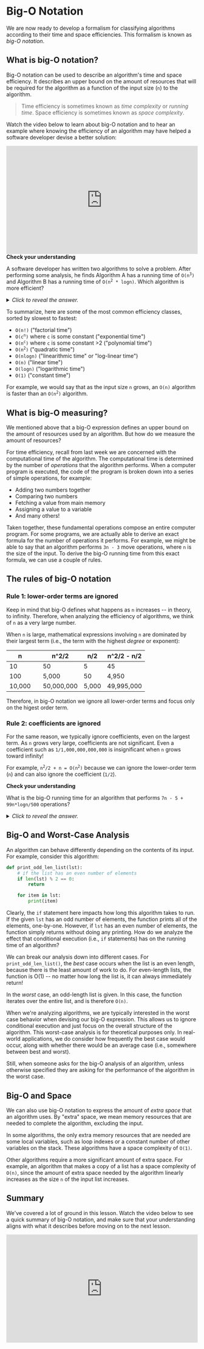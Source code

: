 # Big-O Notation

We are now ready to develop a formalism for classifying algorithms according to their time and space efficiencies. This formalism is known as *big-O notation*.

## What is big-O notation?

Big-O notation can be used to describe an algorithm's time and space efficiency. It describes an upper bound on the amount of resources that will be required for the algorithm as a function of the input size (`n`) to the algorithm.

> Time efficiency is sometimes known as *time complexity* or *running time*. Space efficiency is sometimes known as *space complexity*.

Watch the video below to learn about big-O notation and to hear an example where knowing the efficiency of an algorithm may have helped a software developer devise a better solution:

<div
  style="position: relative; padding-bottom: 56.25%; height: 0;">
  <iframe
    src="https://www.youtube.com/embed/RGuJga2Gl_k"
    title="YouTube video player"
    frameborder="0"
    allow="accelerometer; autoplay; clipboard-write; encrypted-media; gyroscope; picture-in-picture"
    allowfullscreen
    style="position: absolute; top: 0; left: 0; width: 100%; height: 100%;">
  </iframe>
</div>

<aside>
<b>Check your understanding</b>
<p>
A software developer has written two algorithms to solve a problem. After performing some analysis, he finds Algorithm A has a running time of <code>O(n<sup>3</sup>)</code> and Algorithm B has a running time of <code>O(n<sup>2</sup> * logn)</code>. Which algorithm is more efficient?
</p>
<details>
<summary>
<i>Click to reveal the answer.</i>
</summary>
<p>
<b>Answer.</b> Algorithm B is more efficient. Algorithm A could equivalently be described as having an efficiency of <code>O(n * n * n)</code>, and Algorithm B is <code>O(n * n * logn)</code>. In other words, Algorithm B replaces one of the factors of <code>n</code> with <code>logn</code>, the latter of which grows more slowly as the input size (<code>n</code>) increases. Therefore, Algorithm B has a faster running time.
</p>
</details>
</aside>

To summarize, here are some of the most common efficiency classes, sorted by slowest to fastest:

* `O(n!)` ("factorial time")
* <code>O(c<sup>n</sup>)</code> where `c` is some constant ("exponential time")
* <code>O(n<sup>c</sup>)</code> where `c` is some constant >2 ("polynomial time")
* <code>O(n<sup>2</sup>)</code> ("quadratic time")
* `O(nlogn)` ("linearithmic time" or "log-linear time")
* `O(n)` ("linear time")
* `O(logn)` ("logarithmic time")
* `O(1)` ("constant time")

For example, we would say that as the input size `n` grows, an `O(n)` algorithm is faster than an <code>O(n<sup>2</sup>)</code> algorithm.

<!-- talk about this in live class
<blockquote>
<p>
Wait! I thought an <code>O(n<sup>2</sup>)</code> algorithm grows faster than an <code>O(n)</code> algorithm. Why is an <code>O(n)</code> algorithm considered faster?</p>
<p>⚠️ Be careful. "Faster" here refers to two separate concepts. The number of operations in an <code>O(n<sup>2</sup>)</code> algorithm grows faster than the number of operations in an <code>O(n)</code> algorithm as <code>n</code> increases. However, more operations is a <i>bad</i> thing in terms of algorithmic efficiency -- more operations means the algorithm is slower. Relatively speaking, an algorithm whose number of operations grows <i>slowly</i> as the input size increases is a <i>fast</i> algorithm because it will take less time to complete.</p>
</blockquote>
-->

## What is big-O measuring?

We mentioned above that a big-O expression defines an upper bound on the amount of resources used by an algorithm. But how do we measure the amount of resources?

For time efficiency, recall from last week we are concerned with the computational time of the algorithm. The computational time is determined by the number of *operations* that the algorithm performs. When a computer program is executed, the code of the program is broken down into a series of simple operations, for example:

* Adding two numbers together
* Comparing two numbers
* Fetching a value from main memory
* Assigning a value to a variable
* And many others!

Taken together, these fundamental operations compose an entire computer program. For some programs, we are actually able to derive an exact formula for the number of operations it performs. For example, we might be able to say that an algorithm performs `3n - 3` move operations, where `n` is the size of the input. To derive the big-O running time from this exact formula, we can use a couple of rules.

## The rules of big-O notation

### Rule 1: lower-order terms are ignored

Keep in mind that big-O defines what happens as `n` increases -- in theory, to infinity. Therefore, when analyzing the efficiency of algorithms, we think of `n` as a very large number.

When `n` is large, mathematical expressions involving `n` are dominated by their largest term (i.e., the term with the highest *degree* or exponent):

| **n**  || **n^2/2**  | **n/2** | **n^2/2 - n/2** |
|--------|-|------------|---------|-----------------|
| 10     || 50         | 5       | 45              |
| 100    || 5,000      | 50      | 4,950           |
| 10,000 || 50,000,000 | 5,000   | 49,995,000      |

Therefore, in big-O notation we ignore all lower-order terms and focus only on the higest order term.

### Rule 2: coefficients are ignored

For the same reason, we typically ignore coefficients, even on the largest term. As `n` grows very large, coefficients are not significant. Even a coefficient such as `1/1,000,000,000,000` is insignificant when `n` grows toward infinity!

For example, <code>n<sup>2</sup>/2 + n = O(n<sup>2</sup>)</code> because we can ignore the lower-order term (`n`) and can also ignore the coefficient (`1/2`).

<aside>
<b>Check your understanding</b>
<p>What is the big-O running time for an algorithm that performs <code>7n - 5 + 99n*logn/500</code> operations?</p>
<details>
<summary>
<i>Click to reveal the answer.</i>
</summary>
<p><b>Answer.</b> After ignoring all coefficients and lower-order terms (<code>n</code>), we have that <code>7n - 5 + 99n*logn/500 = O(nlogn)</code>.</p>
</details>
</aside>

<!-- talk about this in async session
> What would happen if you ran an `O(n)` algorithm on a fast computer, and compared how long it takes to execute to an `O(logn)` algorithm running on a slow computer?
>
> Over time, advancements in hardware and software technology have enabled modern computers to be faster than computers of 10, 20, even 50 years ago by orders of magnitude. For some input sizes, it's true that a fast computer running an `O(n)` algorithm will complete faster than an older computer running an `O(logn)` algorithm. However, if you keep increasing the input size, there will eventually come a point where the slower computer will execute faster since the `O(logn)` algorithm will eventually be more efficient.
>
> Keep in mind that big-O notation is a theoretical tool to help us analyze algorithms in broad terms. However, if you're  concerned with the performance of an algorithm running a real task on actual computer, lower-order terms, coefficients, and the capabilities of the hardware and software *do* matter.
-->

## Big-O and Worst-Case Analysis

An algorithm can behave differently depending on the contents of its input. For example, consider this algorithm:

```python
def print_odd_len_list(lst):
    # if the list has an even number of elements
    if len(lst) % 2 == 0:
        return

    for item in lst:
        print(item)
```

Clearly, the `if` statement here impacts how long this algorithm takes to run. If the given `lst` has an odd number of elements, the function prints all of the elements, one-by-one. However, if `lst` has an even number of elements, the function simply returns without doing any printing. How do we analyze the effect that conditional execution (i.e., `if` statements) has on the running time of an algorithm?

We can break our analysis down into different cases. For `print_odd_len_list()`, the *best* case occurs when the list is an even length, because there is the least amount of work to do. For even-length lists, the function is O(1) -- no matter how long the list is, it can always immediately return!

In the *worst* case, an odd-length list is given. In this case, the function iterates over the entire list, and is therefore `O(n)`.

When we're analyzing algorithms, we are typically interested in the worst case behavior when devising our big-O expression. This allows us to ignore conditional execution and just focus on the overall structure of the algorithm. This worst-case analysis is for theoretical purposes only. In real-world applications, we do consider how frequently the best case would occur, along with whether there would be an average case (i.e., somewhere between best and worst).

Still, when someone asks for the big-O analysis of an algorithm, unless otherwise specified they are asking for the performance of the algorithm in the worst case.

## Big-O and Space

We can also use big-O notation to express the amount of *extra space* that an algorithm uses. By "extra" space, we mean memory resources that are needed to complete the algorithm, excluding the input.

In some algorithms, the only extra memory resources that are needed are some local variables, such as loop indexes or a constant number of other variables on the stack. These algorithms have a space complexity of `O(1)`.

Other algorithms require a more significant amount of extra space. For example, an algorithm that makes a copy of a list has a space complexity of `O(n)`, since the amount of extra space needed by the algorithm linearly increases as the size `n` of the input list increases.

## Summary

We've covered a lot of ground in this lesson. Watch the video below to see a quick summary of big-O notation, and make sure that your understanding aligns with what it describes before moving on to the next lesson.

<div
  style="position: relative; padding-bottom: 56.25%; height: 0;">
  <iframe
    src="https://www.youtube.com/embed/g2o22C3CRfU"
    title="YouTube video player"
    frameborder="0"
    allow="accelerometer; autoplay; clipboard-write; encrypted-media; gyroscope; picture-in-picture"
    allowfullscreen
    style="position: absolute; top: 0; left: 0; width: 100%; height: 100%;">
  </iframe>
</div>
